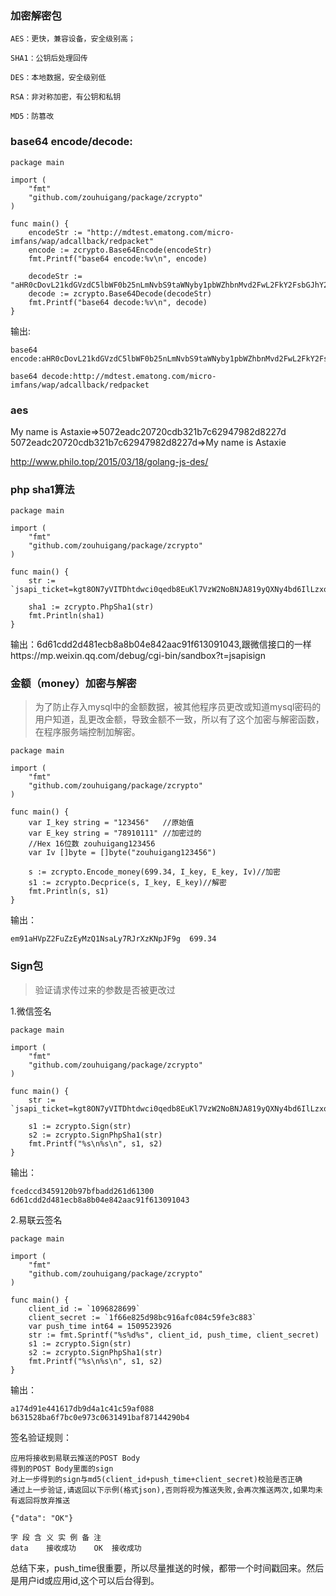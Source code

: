 ### 加密解密包

	AES：更快，兼容设备，安全级别高；
	
	SHA1：公钥后处理回传
	
	DES：本地数据，安全级别低
	
	RSA：非对称加密，有公钥和私钥
	
	MD5：防篡改



### base64 encode/decode:

	package main

	import (
		"fmt"
		"github.com/zouhuigang/package/zcrypto"
	)
	
	func main() {
		encodeStr := "http://mdtest.ematong.com/micro-imfans/wap/adcallback/redpacket"
		encode := zcrypto.Base64Encode(encodeStr)
		fmt.Printf("base64 encode:%v\n", encode)
	
		decodeStr := "aHR0cDovL21kdGVzdC5lbWF0b25nLmNvbS9taWNyby1pbWZhbnMvd2FwL2FkY2FsbGJhY2svcmVkcGFja2V0"
		decode := zcrypto.Base64Decode(decodeStr)
		fmt.Printf("base64 decode:%v\n", decode)
	}


输出:

	base64 encode:aHR0cDovL21kdGVzdC5lbWF0b25nLmNvbS9taWNyby1pbWZhbnMvd2FwL2FkY2FsbGJhY2svcmVkcGFja2V0

	base64 decode:http://mdtest.ematong.com/micro-imfans/wap/adcallback/redpacket


### aes


My name is Astaxie=>5072eadc20720cdb321b7c62947982d8227d
5072eadc20720cdb321b7c62947982d8227d=>My name is Astaxie




http://www.philo.top/2015/03/18/golang-js-des/



### php sha1算法

	package main

	import (
		"fmt"
		"github.com/zouhuigang/package/zcrypto"
	)

	func main() {
		str := `jsapi_ticket=kgt8ON7yVITDhtdwci0qedb8EuKl7VzW2NoBNJA819yQXNy4bd6IlLzxolhEatYfgOdvteSiqGXQlbmgsCusDQ&noncestr=spybo2yt3ohu4jr8yaw6ik6vl3k6vhpg&timestamp=1505096462&url=https://www.anooc.com/edu/teacher/scan`
	
		sha1 := zcrypto.PhpSha1(str)
		fmt.Println(sha1)
	}

输出：6d61cdd2d481ecb8a8b04e842aac91f613091043,跟微信接口的一样https://mp.weixin.qq.com/debug/cgi-bin/sandbox?t=jsapisign



### 金额（money）加密与解密

> 为了防止存入mysql中的金额数据，被其他程序员更改或知道mysql密码的用户知道，乱更改金额，导致金额不一致，所以有了这个加密与解密函数，在程序服务端控制加解密。



	package main
	
	import (
		"fmt"
		"github.com/zouhuigang/package/zcrypto"
	)
	
	func main() {
		var I_key string = "123456"   //原始值
		var E_key string = "78910111" //加密过的
		//Hex 16位数 zouhuigang123456
		var Iv []byte = []byte("zouhuigang123456")
	
		s := zcrypto.Encode_money(699.34, I_key, E_key, Iv)//加密
		s1 := zcrypto.Decprice(s, I_key, E_key)//解密
		fmt.Println(s, s1)
	}


输出：


	em91aHVpZ2FuZzEyMzQ1NsaLy7RJrXzKNpJF9g  699.34



### Sign包

>验证请求传过来的参数是否被更改过

1.微信签名

	package main

	import (
		"fmt"
		"github.com/zouhuigang/package/zcrypto"
	)
	
	func main() {
		str := `jsapi_ticket=kgt8ON7yVITDhtdwci0qedb8EuKl7VzW2NoBNJA819yQXNy4bd6IlLzxolhEatYfgOdvteSiqGXQlbmgsCusDQ&noncestr=spybo2yt3ohu4jr8yaw6ik6vl3k6vhpg&timestamp=1505096462&url=https://www.anooc.com/edu/teacher/scan`
	
		s1 := zcrypto.Sign(str)
		s2 := zcrypto.SignPhpSha1(str)
		fmt.Printf("%s\n%s\n", s1, s2)
	}


输出：

	
	fcedccd3459120b97bfbadd261d61300
	6d61cdd2d481ecb8a8b04e842aac91f613091043


2.易联云签名


	package main

	import (
		"fmt"
		"github.com/zouhuigang/package/zcrypto"
	)
	
	func main() {
		client_id := `1096828699`
		client_secret := `1f66e825d98bc916afc084c59fe3c883`
		var push_time int64 = 1509523926
		str := fmt.Sprintf("%s%d%s", client_id, push_time, client_secret)
		s1 := zcrypto.Sign(str)
		s2 := zcrypto.SignPhpSha1(str)
		fmt.Printf("%s\n%s\n", s1, s2)
	}



输出：

	
	a174d91e441617db9d4a1c41c59af088
	b631528ba6f7bc0e973c0631491baf87144290b4



签名验证规则：

    应用将接收到易联云推送的POST Body
    得到的POST Body里面的sign
    对上一步得到的sign与md5(client_id+push_time+client_secret)校验是否正确
    通过上一步验证,请返回以下示例(格式json),否则将视为推送失败,会再次推送两次,如果均未有返回将放弃推送

	{"data": "OK"}

	字 段	含 义	实 例	备 注
	data	接收成功	OK	接收成功


总结下来，push_time很重要，所以尽量推送的时候，都带一个时间戳回来。然后是用户id或应用id,这个可以后台得到。



